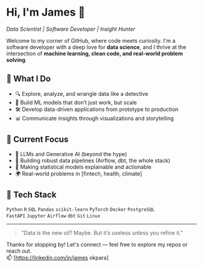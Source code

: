 # Hi, I'm James 👋  
*Data Scientist | Software Developer | Insight Hunter*

Welcome to my corner of GitHub, where code meets curiosity. I'm a software developer with a deep love for **data science**, and I thrive at the intersection of **machine learning, clean code, and real-world problem solving**.

## 🧠 What I Do
- 🔍 Explore, analyze, and wrangle data like a detective
- 🤖 Build ML models that don’t just work, but scale
- 🛠️ Develop data-driven applications from prototype to production
- 📊 Communicate insights through visualizations and storytelling

## 💼 Current Focus
- 🔬 LLMs and Generative AI (beyond the hype)
- 🧱 Building robust data pipelines (Airflow, dbt, the whole stack)
- 🧮 Making statistical models explainable and actionable
- 🌍 Real-world problems in [fintech, health, climate]

## 🧰 Tech Stack
`Python` `R` `SQL` `Pandas` `scikit-learn` `PyTorch` `Docker` `PostgreSQL`  
`FastAPI` `Jupyter` `Airflow` `dbt` `Git` `Linux`

---

> "Data is the new oil? Maybe. But it’s useless unless you refine it."

Thanks for stopping by! Let's connect — feel free to explore my repos or reach out.  
📫 [https://linkedin.com/in/james okpara]


